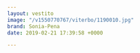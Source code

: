 ```yaml
---
layout: vestito
image: "/v1550770767/viterbo/1190010.jpg"
brand: Sonia-Pena
date: 2019-02-21 17:39:58 +0000

---
```

